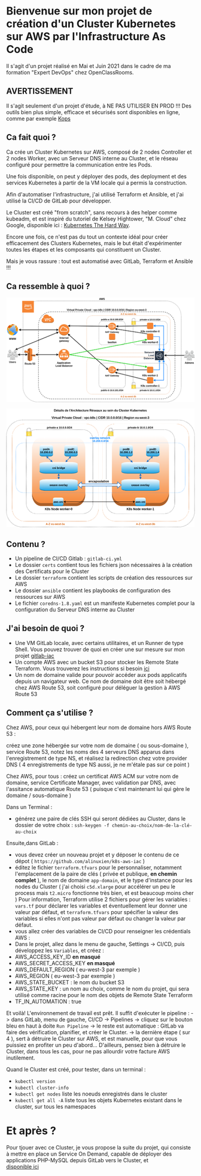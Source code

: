 # Bienvenue sur mon projet de création d'un Cluster Kubernetes sur AWS par l'Infrastructure As Code
Il s'agit d'un projet réalisé en Mai et Juin 2021 dans le cadre de ma formation "Expert DevOps" chez OpenClassRooms.

## AVERTISSEMENT
Il s'agit seulement d'un projet d'étude, à NE PAS UTILISER EN PROD  !!!
Des outils bien plus simple, efficace et sécurisés sont disponibles en ligne, comme par exemple [Kops](https://kubernetes.io/fr/docs/setup/custom-cloud/kops/)

## Ca fait quoi ?
Ca crée un Cluster Kubernetes sur AWS, composé de 2 nodes Controller et 2 nodes Worker, avec un Serveur DNS interne au Cluster, et le réseau configuré pour permettre la communication entre les Pods.

Une fois disponible, on peut y déployer des pods, des deployment et des services Kubernetes à partir de la VM locale qui a permis la construction.

Afin d'automatiser l'infrastructure, j'ai utilisé Terraform et Ansible, et j'ai utilisé la CI/CD de GitLab pour développer.

Le Cluster est créé "from scratch", sans recours à des helper comme kubeadm, et est inspiré du tutoriel de Kelsey Hightower, "M. Cloud" chez Google, disponible ici : [Kubernetes The Hard Way](https://github.com/kelseyhightower/kubernetes-the-hard-way).

Encore une fois, ce n'est pas du tout un contexte idéal pour créer efficacement des Clusters Kubernetes, mais le but était d'expérimenter toutes les étapes et les composants qui constituent un Cluster.

Mais je vous rassure : tout est automatisé avec GitLab, Terraform et Ansible !!!

## Ca ressemble à quoi ?
![Vue d'ensemble de l'Architecture Cloud AWS](https://github.com/alinuxien/k8s-aws-iac/blob/master/K8s%20on%20AWS%20-%20Global%20Architecture.png)


![Vue d'ensemble de l'Architecture Réseaux entre Pods et entre Nodes Kubernetes](https://github.com/alinuxien/k8s-aws-iac/blob/master/K8s%20on%20AWS%20-%20PODS%20Networking.png)
## Contenu ?
- Un pipeline de CI/CD Gitlab : `gitlab-ci.yml` 
- Le dossier `certs` contient tous les fichiers json nécessaires à la création des Certificats pour le Cluster
- Le dossier `terraform` contient les scripts de création des ressources sur AWS
- Le dossier `ansible` contient les playbooks de configuration des ressources sur AWS
- Le fichier `coredns-1.8.yaml` est un manifeste Kubernetes complet pour la configuration du Serveur DNS interne au Cluster
 
## J'ai besoin de quoi ?
- Une VM GitLab locale, avec certains utilitaires, et un Runner de type Shell. Vous pouvez trouver de quoi en créer une sur mesure sur mon projet [gitlab-iac](https://github.com/alinuxien/gitlab-iac)
- Un compte AWS avec un bucket S3 pour stocker les Remote State Terraform. Vous trouverez les instructions si besoin [ici](https://docs.aws.amazon.com/fr_fr/AmazonS3/latest/user-guide/create-bucket.html)
- Un nom de domaine valide pour pouvoir accéder aux pods applicatifs depuis un navigateur web. Ce nom de domaine doit être soit hébergé chez AWS Route 53, soit configuré pour déléguer la gestion à AWS Route 53

## Comment ça s'utilise ?
Chez AWS, pour ceux qui hébergent leur nom de domaine hors AWS Route 53 :

créez une zone hébergée sur votre nom de domaine ( ou sous-domaine ), service Route 53, 
notez les noms des 4 serveurs DNS apparus dans l'enregistrement de type NS, et réalisez la redirection chez votre provider DNS ( 4 enregistrements de type NS aussi, je ne m'étale pas sur ce point )

Chez AWS, pour tous : 
créez un certificat AWS ACM sur votre nom de domaine, service Certificate Manager, avec validation par DNS, avec l'assitance automatique Route 53 ( puisque c'est maintenant lui qui gère le domaine / sous-domaine )

Dans un Terminal : 
- générez une paire de clés SSH qui seront dédiées au Cluster, dans le dossier de votre choix : `ssh-keygen -f chemin-au-choix/nom-de-la-clé-au-choix`

Ensuite,dans GitLab :
- vous devez créer un nouveau projet et y déposer le contenu de ce dépot ( `https://github.com/alinuxien/k8s-aws-iac` )
- éditez le fichier `terraform.tfvars` pour le personnaliser, notamment l'emplacement de la paire de clés ( privée et publique, **en chemin complet** ), le nom de domaine `app-domain`, et le type d'instance pour les nodes du Cluster ( j'ai choisi `c5d.xlarge` pour accélérer un peu le process mais `t2.micro` fonctionne très bien, et est beaucoup moins cher )
Pour information, Terraform utilise 2 fichiers pour gérer les variables : `vars.tf` pour déclarer les variables et éventuellement leur donner une valeur par défaut, et `terraform.tfvars` pour spécifier la valeur des variables si elles n'ont pas valeur par défaut ou changer la valeur par défaut.
- vous allez créer des variables de CI/CD pour renseigner les crédentials AWS : 
- Dans le projet, allez dans le menu de gauche, Settings -> CI/CD, puis développez les `Variables`, et créez : 
- AWS_ACCESS_KEY_ID **en masqué**
- AWS_SECRET_ACCESS_KEY **en masqué**
- AWS_DEFAULT_REGION ( eu-west-3 par exemple )
- AWS_REGION ( eu-west-3 par exemple )
- AWS_STATE_BUCKET : le nom du bucket S3
- AWS_STATE_KEY : un nom au choix, comme le nom du projet, qui sera utilisé comme racine pour le nom des objets de Remote State Terraform
- TF_IN_AUTOMATION : true

Et voilà! L'environnement de travail est prêt. Il suffit d'exécuter le pipeline : 
-> dans GitLab, menu de gauche, CI/CD -> Pipelines
-> cliquez sur le bouton bleu en haut à doite `Run Pipeline`
-> le reste est automatique : GitLab va faire des vérification, planifier, et créer le Cluster. 
-> la dernière étape ( sur 4 ), sert à détruire le Cluster sur AWS, et est manuelle, pour que vous puissiez en profiter un peu d'abord... D'ailleurs, pensez bien à détruire le Cluster, dans tous les cas, pour ne pas allourdir votre facture AWS inutilement.

Quand le Cluster est créé, pour tester, dans un terminal :
- `kubectl version` 
- `kubectl cluster-info`
- `kubectl get nodes` liste les noeuds enregistrés dans le cluster
- `kubectl get all -A` liste tous les objets Kubernetes existant dans le cluster, sur tous les namespaces

# Et après ?
Pour tjouer avec ce Cluster, je vous propose la suite du projet, qui consiste à mettre en place un Service On Demand, capable de déployer des applications PHP-MySQL depuis GitLab vers le Cluster, et  
[disponible ici](https://github.com/alinuxien/service-on-demand)


